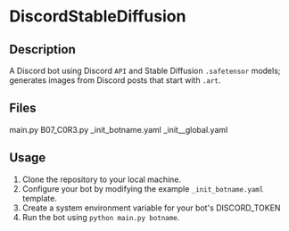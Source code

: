 # DiscordStableDiffusion

## Description
A Discord bot using Discord `API` and Stable Diffusion `.safetensor` models; generates images from Discord posts that start with `.art`.

## Files
main.py
B07_C0R3.py
_init_botname.yaml
_init__global.yaml

## Usage
1. Clone the repository to your local machine.
2. Configure your bot by modifying the example `_init_botname.yaml` template.
3. Create a system environment variable for your bot's DISCORD_TOKEN
4. Run the bot using `python main.py botname`.
